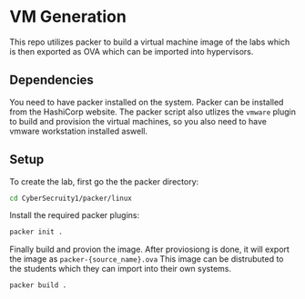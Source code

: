 # VM Generation

This repo utilizes packer to build a virtual machine image of the labs which is then exported as OVA which can be imported into hypervisors.

## Dependencies

You need to have packer installed on the system. Packer can be installed from the HashiCorp website.
The packer script also utlizes the `vmware` plugin to build and provision the virtual machines, so you also need to have vmware workstation installed aswell.

## Setup

To create the lab, first go the the packer directory:

```bash
cd CyberSecruity1/packer/linux
```

Install the required packer plugins:

```bash
packer init .
```

Finally build and provion the image. After proviosiong is done, it will export the image as `packer-{source_name}.ova` This image can be distrubuted to the students which they can import into their own systems.

```bash
packer build .
```
